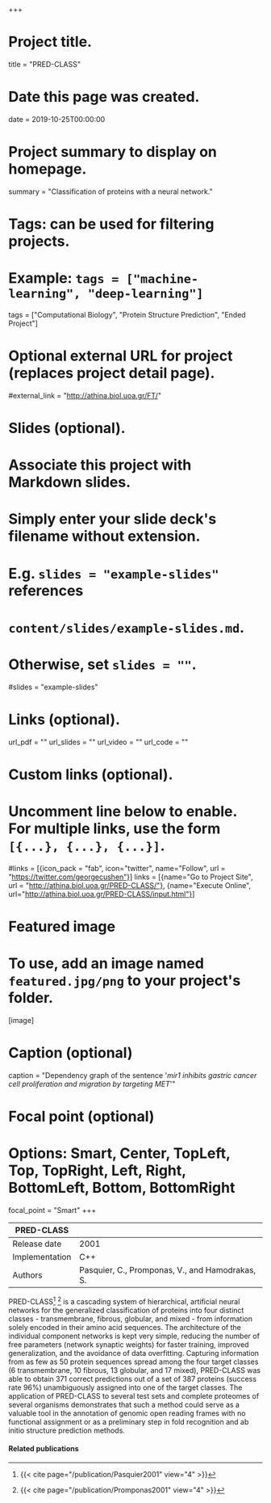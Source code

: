 +++
# Project title.
title = "PRED-CLASS"

# Date this page was created.
date = 2019-10-25T00:00:00

# Project summary to display on homepage.
summary = "Classification of proteins with a neural network."

# Tags: can be used for filtering projects.
# Example: `tags = ["machine-learning", "deep-learning"]`
tags = ["Computational Biology", "Protein Structure Prediction", "Ended Project"]

# Optional external URL for project (replaces project detail page).
#external_link = "http://athina.biol.uoa.gr/FT/"

# Slides (optional).
#   Associate this project with Markdown slides.
#   Simply enter your slide deck's filename without extension.
#   E.g. `slides = "example-slides"` references 
#   `content/slides/example-slides.md`.
#   Otherwise, set `slides = ""`.
#slides = "example-slides"

# Links (optional).
url_pdf = ""
url_slides = ""
url_video = ""
url_code = ""

# Custom links (optional).
#   Uncomment line below to enable. For multiple links, use the form `[{...}, {...}, {...}]`.
#links = [{icon_pack = "fab", icon="twitter", name="Follow", url = "https://twitter.com/georgecushen"}]
links = [{name="Go to Project Site", url = "http://athina.biol.uoa.gr/PRED-CLASS/"}, {name="Execute Online", url="http://athina.biol.uoa.gr/PRED-CLASS/input.html"}]

# Featured image
# To use, add an image named `featured.jpg/png` to your project's folder. 
[image]
  # Caption (optional)
  caption = "Dependency graph of the sentence '*mir1 inhibits gastric cancer cell proliferation and migration by targeting MET*'"
  
  # Focal point (optional)
  # Options: Smart, Center, TopLeft, Top, TopRight, Left, Right, BottomLeft, Bottom, BottomRight
  focal_point = "Smart"
+++

| PRED-CLASS     |                                                 |
| -------------- | ----------------------------------------------- |
| Release date   | 2001                                            |
| Implementation | C++                                             |
| Authors        | Pasquier, C., Promponas, V., and Hamodrakas, S. |

PRED-CLASS[^Pasquier2001] [^Promponas2001] is a cascading system of hierarchical, artificial neural
networks for the generalized classification of proteins into four
distinct classes - transmembrane, fibrous, globular, and mixed - from
information solely encoded in their amino acid sequences. The
architecture of the individual component networks is kept very simple,
reducing the number of free parameters (network synaptic weights) for
faster training, improved generalization, and the avoidance of data
overfitting. Capturing information from as few as 50 protein sequences
spread among the four target classes (6 transmembrane, 10 fibrous, 13
globular, and 17 mixed), PRED-CLASS was able to obtain 371 correct
predictions out of a set of 387 proteins (success rate 96%)
unambiguously assigned into one of the target classes. The application
of PRED-CLASS to several test sets and complete proteomes of several
organisms demonstrates that such a method could serve as a valuable tool
in the annotation of genomic open reading frames with no functional
assignment or as a preliminary step in fold recognition and ab initio
structure prediction methods.

#### Related publications
[^Pasquier2001]: {{< cite page="/publication/Pasquier2001" view="4" >}}
[^Promponas2001]: {{< cite page="/publication/Promponas2001" view="4" >}}


